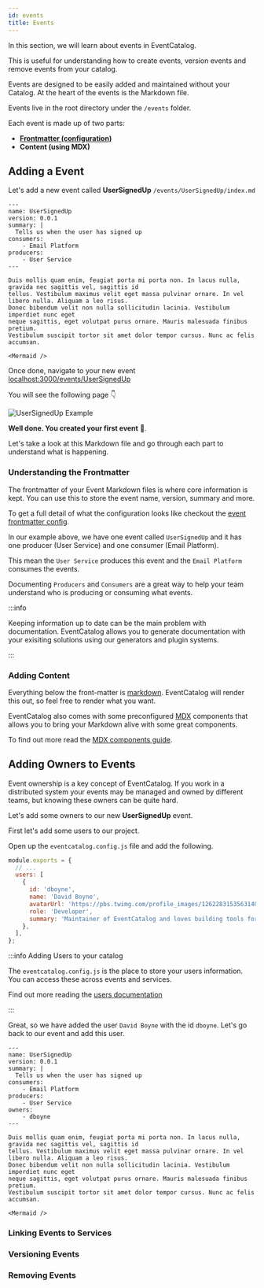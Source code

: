 ```yaml
---
id: events
title: Events
---
```


In this section, we will learn about events in EventCatalog.

This is useful for understanding how to create events, version events and remove events from your catalog.

Events are designed to be easily added and maintained without your Catalog. At the heart of the events is the Markdown file.

Events live in the root directory under the `/events` folder.

Each event is made up of two parts:

- [**Frontmatter (configuration)**](/docs/api/event-frontmatter)
- **Content (using MDX)**

## Adding a Event

Let's add a new event called **UserSignedUp** `/events/UserSignedUp/index.md`

```mdx title="/events/UserSignedUp/index.md"
---
name: UserSignedUp
version: 0.0.1
summary: |
  Tells us when the user has signed up
consumers:
    - Email Platform
producers:
    - User Service
---

Duis mollis quam enim, feugiat porta mi porta non. In lacus nulla, gravida nec sagittis vel, sagittis id
tellus. Vestibulum maximus velit eget massa pulvinar ornare. In vel libero nulla. Aliquam a leo risus.
Donec bibendum velit non nulla sollicitudin lacinia. Vestibulum imperdiet nunc eget
neque sagittis, eget volutpat purus ornare. Mauris malesuada finibus pretium.
Vestibulum suscipit tortor sit amet dolor tempor cursus. Nunc ac felis accumsan.

<Mermaid />

```

Once done, navigate to your new event [localhost:3000/events/UserSignedUp](http://localhost:3000/events/UserSignedUp)

You will see the following page 👇

![UserSignedUp Example](/img/guides/events/UserSignedUpExample.png)

**Well done. You created your first event** 🎉.

Let's take a look at this Markdown file and go through each part to understand what is happening.

### Understanding the Frontmatter

The frontmatter of your Event Markdown files is where core information is kept. You can use this to store the event name, version, summary and more.

To get a full detail of what the configuration looks like checkout the [event frontmatter config](/docs/api/event-frontmatter).

In our example above, we have one event called `UserSignedUp` and it has one producer (User Service) and one consumer (Email Platform).

This mean the `User Service` produces this event and the `Email Platform` consumes the events.

Documenting `Producers` and `Consumers` are a great way to help your team understand who is producing or consuming what events.

:::info

Keeping information up to date can be the main problem with documentation. EventCatalog allows you to generate documentation with your exisiting solutions using our generators and plugin systems. 

:::

### Adding Content

Everything below the front-matter is [markdown](https://www.markdownguide.org/getting-started/). EventCatalog will render this out, so feel free to render what you want.

EventCatalog also comes with some preconfigured [MDX](https://mdxjs.com/) components that allows you to bring your Markdown alive with some great components.

To find out more read the [MDX components guide](/docs/components/overview).

## Adding Owners to Events

Event ownership is a key concept of EventCatalog. If you work in a distributed system your events may be managed and owned by different teams, but knowing these owners can be quite hard.

Let's add some owners to our new **UserSignedUp** event.

First let's add some users to our project.

Open up the `eventcatalog.config.js` file and add the following.

```js title="/eventcatalog.config.js"
module.exports = {
  // ...
  users: [
    {
      id: 'dboyne',
      name: 'David Boyne',
      avatarUrl: 'https://pbs.twimg.com/profile_images/1262283153563140096/DYRDqKg6_400x400.png',
      role: 'Developer',
      summary: 'Maintainer of EventCatalog and loves building tools for Event Architectures.'
    },
  ],
};
```

:::info Adding Users to your catalog

The `eventcatalog.config.js` is the place to store your users information. You can access these across events and services.

Find out more reading the [users documentation](/docs/api/eventcatalog-config#users)

:::

Great, so we have added the user `David Boyne` with the id `dboyne`. Let's go back to our event and add this user.

```mdx title="/events/UserSignedUp/index.md"
---
name: UserSignedUp
version: 0.0.1
summary: |
  Tells us when the user has signed up
consumers:
    - Email Platform
producers:
    - User Service
owners:
    - dboyne    
---

Duis mollis quam enim, feugiat porta mi porta non. In lacus nulla, gravida nec sagittis vel, sagittis id
tellus. Vestibulum maximus velit eget massa pulvinar ornare. In vel libero nulla. Aliquam a leo risus.
Donec bibendum velit non nulla sollicitudin lacinia. Vestibulum imperdiet nunc eget
neque sagittis, eget volutpat purus ornare. Mauris malesuada finibus pretium.
Vestibulum suscipit tortor sit amet dolor tempor cursus. Nunc ac felis accumsan.

<Mermaid />

```

### Linking Events to Services

### Versioning Events

### Removing Events
